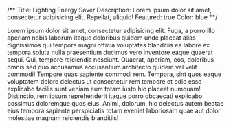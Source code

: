 /**
Title: Lighting Energy Saver
Description: Lorem ipsum dolor sit amet, consectetur adipisicing elit. Repellat, aliquid!
Featured: true
Color: blue
**/

Lorem ipsum dolor sit amet, consectetur adipisicing elit. Fuga, a porro illo aperiam nobis laborum itaque doloribus quidem unde placeat alias dignissimos qui tempore magni officia voluptates blanditiis ea labore ex tempora soluta nulla praesentium ducimus vero inventore eaque quaerat sequi. Qui, tempore reiciendis nesciunt. Quaerat, aperiam, eos, doloribus omnis sed quo accusamus accusantium architecto quidem vel velit commodi! Tempore quas sapiente commodi rem. Tempora, sint quos eaque voluptatem dolore delectus ut consectetur rem tempore et odio esse explicabo facilis sunt veniam eum totam iusto hic placeat numquam! Distinctio, rem ipsum reprehenderit itaque porro obcaecati explicabo possimus doloremque quos eius. Animi, dolorum, hic delectus autem beatae eius tempora sapiente perspiciatis totam eveniet laboriosam quae aut dolor molestiae magnam reiciendis blanditiis!